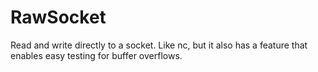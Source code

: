 # RawSocket
Read and write directly to a socket. Like nc, but it also has a feature that enables easy testing for buffer overflows.
